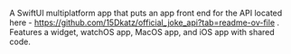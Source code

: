 A SwiftUI multiplatform app that puts an app front end for the API located here - https://github.com/15Dkatz/official_joke_api?tab=readme-ov-file . Features a widget, watchOS app, MacOS app, and iOS app with shared code.
